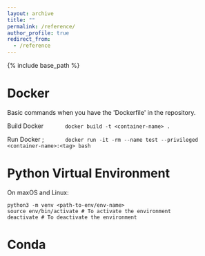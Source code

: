 ```yaml
---
layout: archive
title: ""
permalink: /reference/
author_profile: true
redirect_from:
  - /reference
---
```


{% include base_path %}

Docker
======
Basic commands when you have the 'Dockerfile' in the repository.

Build Docker $\;\;\;\;\;\;\;\;\;\;\;\;$ ` docker build -t <container-name> . `

Run Docker $;\;\;\;\;\;\;\;\;\;\;\;\;\;$ ` docker run -it -rm --name test --privileged <container-name>:<tag> bash `

Python Virtual Environment
======
On maxOS and Linux:
~~~
python3 -m venv <path-to-env/env-name>
source env/bin/activate # To activate the environment
deactivate # To deactivate the environment
~~~

Conda
======


